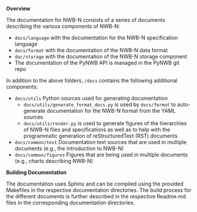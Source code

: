 **Overview**

The documentation for NWB-N consists of a series of documents describing the various components of NWB-N:

* ``docs/language`` with the documentation for the NWB-N specification language
* ``docs/format`` with the documentation of the NWB-N data format
* ``doc/storage`` with the documentation of the NWB-N storage component
* The documentation of the PyNWB API is managed in the PyNWB git repo

In addition to the above folders, ``/docs`` contains the following additional components:

* ``docs/utils`` Python sources used for generating documentation
    * ``docs/utils/generate_format_docs.py`` is used by ``docs/format`` to auto-generate documentation for
      the NWB-N format from the YAML sources
    * ``docs/utils/render.py`` is used to generate figures of the hierarchies of NWB-N files and
      specifications as well as to help with the programmatic generation of reStructuredText (RST) documents
* ``docs/common/text`` Documentation text sources that are used in multiple documents (e.g., the introduction to NWB-N)
* ``docs/common/figures`` Figures that are being used in multiple documents (e.g., charts describing NWB-N)


**Building Documentation**

The documentation uses Sphinx and can be compiled using the provided Makefiles in the respective documentation
directories. The build process for the different documents is further described in the respective Readme.md files
in the corresponding documentation directories.